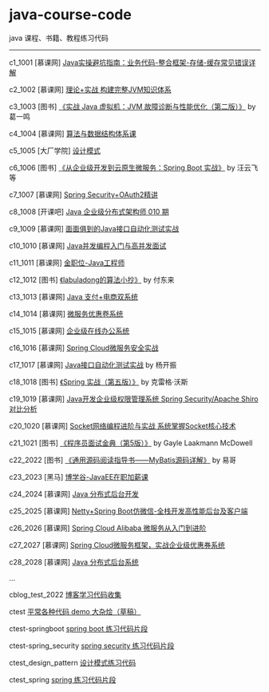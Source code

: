 # java-course-code
java 课程、书籍、教程练习代码

----

c1_1001     [慕课网] [Java实操避坑指南：业务代码-整合框架-存储-缓存常见错误详解](c10_1010)

c2_1002     [慕课网] [理论+实战 构建完整JVM知识体系](c2_1002)

c3_1003     [图书] [《实战 Java 虚拟机：JVM 故障诊断与性能优化（第二版）》](c3_1003) by 葛一鸣

c4_1004     [慕课网] [算法与数据结构体系课](c4_1004)

c5_1005     [大厂学院] [设计模式](c5_1005)

c6_1006     [图书] [《从企业级开发到云原生微服务：Spring Boot 实战》](c6_1006)  by 汪云飞 等

c7_1007     [慕课网] [Spring Security+OAuth2精讲](c7_1007)

c8_1008     [开课吧] [Java 企业级分布式架构师 010 期](c8_1008)

c9_1009     [慕课网] [面面俱到的Java接口自动化测试实战](c9_1009)

c10_1010    [慕课网] [Java并发编程入门与高并发面试](c10_1010)

c11_1011    [慕课网] [金职位-Java工程师](c11_1011)

c12_1012    [图书] [《labuladong的算法小抄》](c12_1012) by 付东来

c13_1013    [慕课网] [Java 支付+电商双系统](c13_1013)

c14_1014    [慕课网] [微服务优惠卷系统](c14_1014)

c15_1015    [慕课网] [企业级在线办公系统](c15_1015)

c16_1016    [慕课网] [Spring Cloud微服务安全实战](c16_1016)

c17_1017    [慕课网] [Java接口自动化测试实战](c17_1017) by 杨开振

c18_1018    [图书] [《Spring 实战（第五版）》](c18_1018)  by 克雷格·沃斯

c19_1019    [慕课网] [Java开发企业级权限管理系统 Spring Security/Apache Shiro对比分析](c19_1019)

c20_1020    [慕课网] [Socket网络编程进阶与实战 系统掌握Socket核心技术](c20_1020)

c21_1021    [图书] [《程序员面试金典（第5版）》](c21_1021) by Gayle Laakmann McDowell

c22_2022    [图书] [《通用源码阅读指导书――MyBatis源码详解》](c22_1022) by 易哥

c23_2023    [黑马] [博学谷-JavaEE在职加薪课](c23_1023)

c24_2024    [慕课网] [Java 分布式后台开发](c24_1024)

c25_2025    [慕课网] [Netty+Spring Boot仿微信-全栈开发高性能后台及客户端](c25_1025)

c26_2026    [慕课网] [Spring Cloud Alibaba 微服务从入门到进阶](c26_1026)

c27_2027    [慕课网] [Spring Cloud微服务框架，实战企业级优惠券系统](c27_1027)

c28_2028   [慕课网]  [Java 分布式后台系统](c28_1028)




...

cblog_test_2022 [博客学习代码收集](cblog_test_2022)

ctest   [平常各种代码 demo 大杂烩（草稿）](ctest)

ctest-springboot [spring boot 练习代码片段](ctest-springboot)

ctest-spring_security [spring security 练习代码片段](ctest-spring_security)

ctest_design_pattern   [设计模式练习代码](ctest_design_pattern)

ctest_spring [spring 练习代码片段](ctest-spring)

